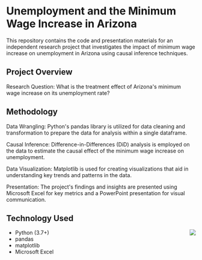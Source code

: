 # Unemployment and the Minimum Wage Increase in Arizona
This repository contains the code and presentation materials for an independent research project that investigates the impact of minimum wage increase on unemployment in Arizona using causal inference techniques.

## Project Overview

Research Question: What is the treatment effect of Arizona's minimum wage increase on its unemployment rate?

## Methodology

Data Wrangling: Python's pandas library is utilized for data cleaning and transformation to prepare the data for analysis within a single dataframe.

Causal Inference: Difference-in-Differences (DiD) analysis is employed on the data to estimate the causal effect of the minimum wage increase on unemployment.

Data Visualization: Matplotlib is used for creating visualizations that aid in understanding key trends and patterns in the data.

Presentation: The project's findings and insights are presented using Microsoft Excel for key metrics and a PowerPoint presentation for visual communication.

## Technology Used
<img src = https://github.com/jangelcode/jangelcode/assets/83419734/706be288-8200-416b-a157-2c825c7ad9aa align = right>

* Python (3.7+)
* pandas
* matplotlib
* Microsoft Excel


